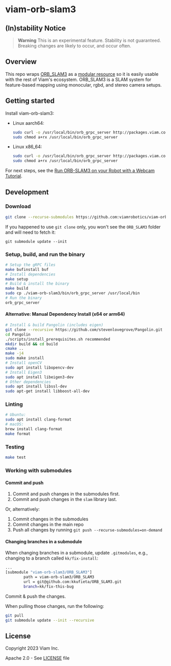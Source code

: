 # viam-orb-slam3

## (In)stability Notice
> **Warning**
> This is an experimental feature. Stability is not guaranteed. Breaking changes are likely to occur, and occur often.

## Overview

This repo wraps [ORB_SLAM3](https://github.com/UZ-SLAMLab/ORB_SLAM3) as a [modular resource](https://docs.viam.com/program/extend/modular-resources/) so it is easily usable with the rest of Viam's ecosystem. ORB_SLAM3 is a SLAM system for feature-based mapping using monocular, rgbd, and stereo camera setups. 

## Getting started

Install viam-orb-slam3:

* Linux aarch64:
    ```bash
    sudo curl -o /usr/local/bin/orb_grpc_server http://packages.viam.com/apps/slam-servers/orb_grpc_server-stable-aarch64.AppImage
    sudo chmod a+rx /usr/local/bin/orb_grpc_server
    ```
 * Linux x86_64:
    ```bash
    sudo curl -o /usr/local/bin/orb_grpc_server http://packages.viam.com/apps/slam-servers/orb_grpc_server-stable-x86_64.AppImage
    sudo chmod a+rx /usr/local/bin/orb_grpc_server
    ```

For next steps, see the [Run ORB-SLAM3 on your Robot with a Webcam Tutorial](https://docs.viam.com/services/slam/run-slam-webcam/).

## Development

### Download 
```bash
git clone --recurse-submodules https://github.com:viamrobotics/viam-orb-slam3
```

If you happened to use `git clone` only, you won't see the `ORB_SLAM3` folder and will need to fetch it:

`git submodule update --init`

### Setup, build, and run the binary

```bash
# Setup the gRPC files
make bufinstall buf 
# Install dependencies
make setup
# Build & install the binary
make build
sudo cp ./viam-orb-slam3/bin/orb_grpc_server /usr/local/bin
# Run the binary
orb_grpc_server
```

#### Alternative: Manual Dependency Install (x64 or arm64)
```bash
# Install & build Pangolin (includes eigen)
git clone --recursive https://github.com/stevenlovegrove/Pangolin.git
cd Pangolin 
./scripts/install_prerequisites.sh recommended
mkdir build && cd build
cmake ..
make -j4 
sudo make install
# Install openCV
sudo apt install libopencv-dev
# Install Eigen3
sudo apt install libeigen3-dev
# Other dependencies
sudo apt install libssl-dev 
sudo apt-get install libboost-all-dev
```

### Linting

```bash
# Ubuntu:
sudo apt install clang-format
# macOS:
brew install clang-format
make format
```

### Testing

```bash
make test
```

### Working with submodules

#### Commit and push
1. Commit and push changes in the submodules first.
2. Commit and push changes in the `slam` library last.

Or, alternatively:
1. Commit changes in the submodules
1. Commit changes in the main repo
1. Push all changes by running `git push --recurse-submodules=on-demand`

#### Changing branches in a submodule
When changing branches in a submodule, update `.gitmodules`, e.g., changing to a branch called `kk/fix-install`:

```bash
...
[submodule "viam-orb-slam3/ORB_SLAM3"]
        path = viam-orb-slam3/ORB_SLAM3
        url = git@github.com:kkufieta/ORB_SLAM3.git
        branch=kk/fix-this-bug
```

Commit & push the changes.

When pulling those changes, run the following:
```bash
git pull
git submodule update --init --recursive
```

## License
Copyright 2023 Viam Inc.

Apache 2.0 - See [LICENSE](https://github.com/viamrobotics/slam/blob/main/LICENSE) file

